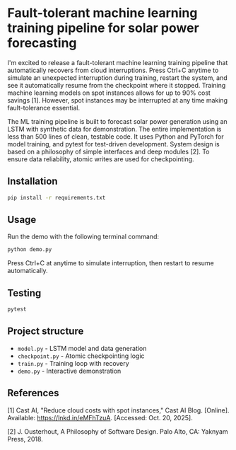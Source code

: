 # Fault-tolerant machine learning training pipeline for solar power forecasting

I'm excited to release a fault-tolerant machine learning training pipeline that automatically recovers from cloud interruptions. Press Ctrl+C anytime to simulate an unexpected interruption during training, restart the system, and see it automatically resume from the checkpoint where it stopped. Training machine learning models on spot instances allows for up to 90% cost savings [1]. However, spot instances may be interrupted at any time making fault-tolerance essential.

The ML training pipeline is built to forecast solar power generation using an LSTM with synthetic data for demonstration. The entire implementation is less than 500 lines of clean, testable code. It uses Python and PyTorch for model training, and pytest for test-driven development. System design is based on a philosophy of simple interfaces and deep modules [2]. To ensure data reliability, atomic writes are used for checkpointing.

## Installation
```bash
pip install -r requirements.txt
```

## Usage

Run the demo with the following terminal command:
```bash
python demo.py
```

Press Ctrl+C at anytime to simulate interruption, then restart to resume automatically.

## Testing
```bash
pytest
```

## Project structure

- `model.py` - LSTM model and data generation
- `checkpoint.py` - Atomic checkpointing logic
- `train.py` - Training loop with recovery
- `demo.py` - Interactive demonstration

## References

[1] Cast AI, "Reduce cloud costs with spot instances," Cast AI Blog. [Online]. Available: https://lnkd.in/eMFhTzuA. [Accessed: Oct. 20, 2025].

[2] J. Ousterhout, A Philosophy of Software Design. Palo Alto, CA: Yaknyam Press, 2018.